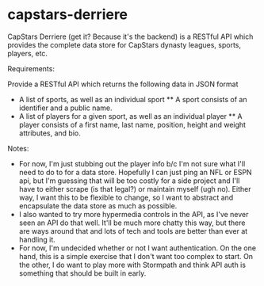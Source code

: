 # capstars-derriere
CapStars Derriere (get it? Because it's the backend) is a RESTful API which provides the complete data store for CapStars dynasty leagues, sports, players, etc.

Requirements:

Provide a RESTful API which returns the following data in JSON format

* A list of sports, as well as an individual sport
** A sport consists of an identifier and a public name.
* A list of players for a given sport, as well as an individual player
** A player consists of a first name, last name, position, height and weight attributes, and bio.


Notes:

* For now, I'm just stubbing out the player info b/c I'm not sure what I'll need to do to for a data store. Hopefully I can just ping an NFL or ESPN api, but I'm guessing that will be too costly for a side project and I'll have to either scrape (is that legal?) or maintain myself (ugh no). Either way, I want this to be flexible to change, so I want to abstract and encapsulate the data store as much as possible.
* I also wanted to try more hypermedia controls in the API, as I've never seen an API do that well. It'll be much more chatty this way, but there are ways around that and lots of tech and tools are better than ever at handling it.
* For now, I'm undecided whether or not I want authentication. On the one hand, this is a simple exercise that I don't want too complex to start. On the other, I do want to play more with Stormpath and think API auth is something that should be built in early.
